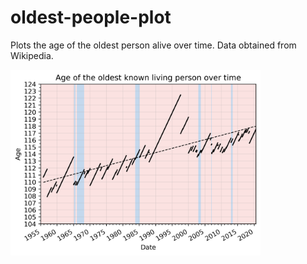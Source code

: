 # oldest-people-plot

Plots the age of the oldest person alive over time. Data obtained from Wikipedia. 

<img src="plot.png" width="400">
